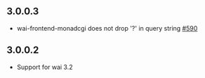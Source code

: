 ## 3.0.0.3

* wai-frontend-monadcgi does not drop '?' in query string [#590](https://github.com/yesodweb/wai/issues/590)

## 3.0.0.2

* Support for wai 3.2
